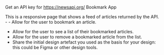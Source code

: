 Get an API key for https://newsapi.org/
Bookmark App

This is a responsive page that shows a feed of articles returned by the API. - - Allow for the user to bookmark an article.

- Allow for the user to see a list of their bookmarked articles.
- Allow for the user to remove a bookmarked article from the list.
- Share the initial design artefact you used as the basis for your design: this could be Figma or
  other design tools.
